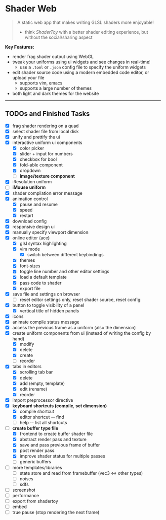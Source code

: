 # Shader Web

> A static web app that makes writing GLSL shaders more enjoyable!
> - think _ShaderToy_ with a better shader editing experience, but without the social/sharing aspect

**Key Features:**

- render frag shader output using WebGL
- tweak your uniforms using ui widgets and see changes in real-time!
  - use a `.toml` or `.json` config file to specify the uniform widgets 
- edit shader source code using a modern embedded code editor, or upload your file
  - supports vim, emacs
  - supports a large number of themes
- both light and dark themes for the website


---

## TODOs and Finished Tasks

- [x] frag shader rendering on a quad
- [x] select shader file from local disk
- [x] unify and prettify the ui
- [x] interactive uniform ui components
  - [x] color picker
  - [x] slider + input for numbers
  - [x] checkbox for bool
  - [x] fold-able component
  - [x] dropdown
  - [ ] **image/texture component**
- [x] iResolution uniform
- [ ] **iMouse uniform**
- [x] shader compilation error message
- [x] animation control
  - [x] pause and resume
  - [x] speed
  - [x] restart
- [x] download config
- [x] responsive design ui
- [x] manually specify viewport dimension
- [x] online editor (ace)
  - [x] glsl syntax highlighting
  - [x] vim mode
    - [x] switch between different keybindings
  - [x] themes
  - [x] font-sizes
  - [x] toggle line number and other editor settings
  - [x] load a default template
  - [x] pass code to shader
  - [x] export file
- [x] save file and settings on browser
  - [ ] reset editor settings only, reset shader source, reset config
- [x] button to toggle visibility of a panel
  - [x] vertical title of hidden panels
- [x] icons
- [x] animate compile status message
- [x] access the previous frame as a uniform (also the dimension)
- [x] create uniform components from ui (instead of writing the config by hand)
  - [x] modify
  - [x] delete
  - [x] create
  - [ ] reorder
- [x] tabs in editors
  - [x] scrolling tab bar
  - [x] delete
  - [x] add (empty, template)
  - [x] edit (rename)
  - [x] reorder
- [x] import preprocessor directive
- [x] **keyboard shortcuts (compile, set dimension)**
  - [x] compile shortcut
  - [x] editor shortcut -- find
  - [ ] help -- list all shortcuts
- [ ] **create buffer type file** 
  - [x] frontend to create buffer shader file
  - [x] abstract render pass and texture
  - [x] save and pass previous frame of buffer
  - [x] post render pass
  - [x] improve shader status for multiple passes
  - [ ] generic buffers
- [ ] more templates/libraries
  - [ ] state store and read from framebuffer (vec3 <=> other types)
  - [ ] noises
  - [ ] sdfs
- [ ] screenshot
- [ ] performance
- [ ] export from shadertoy
- [ ] embed
- [ ] true pause (stop rendering the next frame)
